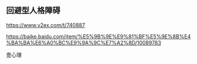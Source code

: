 


## 回避型人格障碍

https://www.v2ex.com/t/740887

https://baike.baidu.com/item/%E5%9B%9E%E9%81%BF%E5%9E%8B%E4%BA%BA%E6%A0%BC%E9%9A%9C%E7%A2%8D/10089783

壹心理


